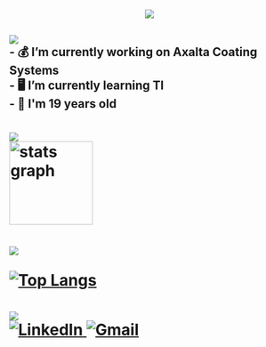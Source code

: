 <h1 align="center">
<img src="https://readme-typing-svg.herokuapp.com/?font=VT323&size=35&center=true&color=6C0ED4&vCenter=true&width=500&height=70&duration=4000&lines=Eae+👍;+Dudu+🥶+aqui!;" />
</h1>

<h2 align="left">
  <div align="left">
    <img src="https://readme-typing-svg.herokuapp.com/?font=VT323&size=35&left=true&color=6C0ED4&vCenter=true&width=500&height=70&duration=4000&lines=Profile+🃏;" />
    </div>
  - 💰 I’m currently working on Axalta Coating Systems
  <br>
  - 🖥 I’m currently learning TI
  <br>
  - 🎉 I'm 19 years old
</h2>


<h1 align="left">
  <div align="left">
<img src="https://readme-typing-svg.herokuapp.com/?font=VT323&size=35&left=true&color=6C0ED4&vCenter=true&width=500&height=70&duration=4000&lines=Stats+📈;" />
  </div>
  <img src="https://github-readme-stats.vercel.app/api?username=DuduCitizen&hide_title=false&hide_rank=false&show_icons=true&include_all_commits=true&count_private=true&disable_animations=false&theme=midnight-purple&locale=en&hide_border=false" height="150" alt="stats graph"  
</h1>

  
<h1 align="left">
  <div align="left">
<img src="https://readme-typing-svg.herokuapp.com/?font=VT323&size=35&left=true&color=6C0ED4&vCenter=true&width=500&height=70&duration=4000&lines=Most+Used+Languages+👅;" />
  </div>
  
[![Top Langs](https://github-readme-stats.vercel.app/api/top-langs/?username=DuduCitizen&layout=compact&theme=midnight-purple)](https://github.com/DuduCitizen)
</h1>


<h1 align="left">
<img src="https://readme-typing-svg.herokuapp.com/?font=VT323&size=35&left=true&color=6C0ED4&vCenter=true&width=500&height=70&duration=4000&lines=Social+Media+📱;" />
  <div align="left">
 <a href="https://linkedin.com/in/lucas-eduardo-6b2883312/" target="_blank">
        <img src="https://img.shields.io/badge/LinkedIn-0077b5?style=for-the-badge&logo=linkedin&logoColor=white" alt="LinkedIn" />
  </a>

<a href="https://mail.google.com/mail/u/0/#inbox?compose=CllgCKCJFVqvjJqDJgglbmgWQrDHwrwvqfnLlhGvKvqWJgcGvphkchTCkbgfkHTRxSftjTDVRSB" target="_blank">
        <img src="https://img.shields.io/badge/Gmail-B22222?style=for-the-badge&logo=gmail&logoColor=white" alt="Gmail" />
  </a> 
  </div>
</h1>

  

  


